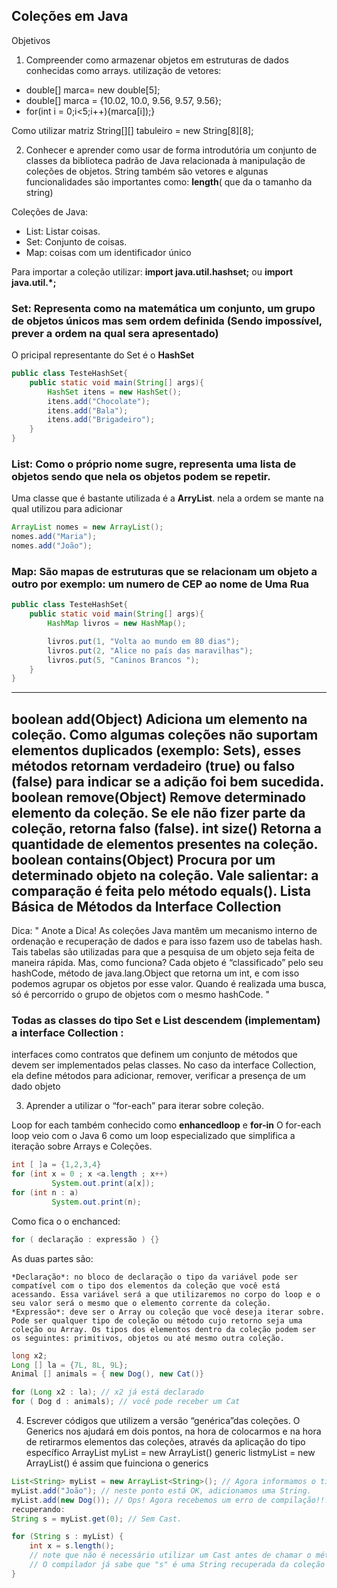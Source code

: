 ## Coleções em Java 

Objetivos

1. Compreender como armazenar objetos em estruturas de dados conhecidas como arrays.
utilização de vetores:
- double[] marca= new double[5];
- double[] marca = {10.02, 10.0, 9.56, 9.57, 9.56};
- for(int i = 0;i<5;i++){marca[i]);}

Como utilizar matriz
String[][] tabuleiro = new String[8][8];

2. Conhecer e aprender como usar de forma introdutória um conjunto de classes da biblioteca padrão de Java relacionada à manipulação de coleções de objetos.
String também são vetores e algunas funcionalidades são importantes como: **length**( que da o tamanho da string)

Coleções de Java:
- List: Listar coisas.
- Set: Conjunto de coisas.
- Map: coisas com um identificador único

Para importar a coleção utilizar: **import java.util.hashset;** ou **import java.util.*;**

### Set: Representa como na matemática um conjunto, um grupo de objetos únicos mas sem ordem definida (Sendo impossível, prever a ordem na qual sera apresentado)
O pricipal representante do Set é o **HashSet** 
```java
public class TesteHashSet{
	public static void main(String[] args){
		HashSet itens = new HashSet();
		itens.add("Chocolate");
		itens.add("Bala");
		itens.add("Brigadeiro");
	}
}

```
### List: Como o próprio nome sugre, representa uma lista de objetos sendo que nela os objetos podem se repetir.
Uma classe que é bastante utilizada é a **ArryList**. nela a ordem se mante na qual utilizou para adicionar 

```java
ArrayList nomes = new ArrayList();
nomes.add("Maria");
nomes.add("João");
``` 

### Map: São mapas de estruturas que se relacionam um objeto a outro por exemplo: um numero de CEP ao nome de Uma Rua

```java
public class TesteHashSet{
	public static void main(String[] args){
		HashMap livros = new HashMap();

		livros.put(1, "Volta ao mundo em 80 dias");
		livros.put(2, "Alice no país das maravilhas");
		livros.put(5, "Caninos Brancos ");
	}
}
```
------------------------------------------------------------ 
boolean add(Object) 
Adiciona um elemento na coleção. Como algumas coleções não suportam elementos duplicados (exemplo: Sets), esses métodos retornam verdadeiro (true) ou falso (false) para indicar se a adição foi bem sucedida.
boolean remove(Object) 
Remove determinado elemento da coleção. Se ele não fizer parte da coleção, retorna falso (false).
int size() 
Retorna a quantidade de elementos presentes na coleção.
boolean contains(Object) 
Procura por um determinado objeto na coleção. Vale salientar: a comparação é feita pelo método equals().
Lista Básica de Métodos da Interface Collection
------------------------------------------------------------

Dica:
"
Anote a Dica!
As coleções Java mantêm um mecanismo interno de ordenação e recuperação de dados e para isso fazem uso de tabelas hash. Tais tabelas são utilizadas para que a pesquisa de um objeto seja feita de maneira rápida. Mas, como funciona? Cada objeto é “classificado” pelo seu hashCode, método de java.lang.Object que retorna um int, e com isso podemos agrupar os objetos por esse valor. Quando é realizada uma busca, só é percorrido o grupo de objetos com o mesmo hashCode.
"
### Todas as classes do tipo Set e List descendem (implementam) a interface Collection :
interfaces como contratos que definem um conjunto de métodos que devem ser implementados pelas classes. No caso da interface Collection, ela define métodos para adicionar, remover, verificar a presença de um dado objeto

3. Aprender a utilizar o “for-each” para iterar sobre coleção.

Loop for each também conhecido como **enhancedloop** e **for-in** O for-each loop veio com o Java 6 como um loop especializado que simplifica a iteração sobre Arrays e Coleções. 
```java
int [ ]a = {1,2,3,4}
for (int x = 0 ; x <a.length ; x++) 
	     System.out.print(a[x]);
for (int n : a) 
	     System.out.print(n);
``` 

Como fica o o enchanced:
```java
for ( declaração : expressão ) {}
```

As duas partes são:

    *Declaração*: no bloco de declaração o tipo da variável pode ser compatível com o tipo dos elementos da coleção que você está acessando. Essa variável será a que utilizaremos no corpo do loop e o seu valor será o mesmo que o elemento corrente da coleção.
    *Expressão*: deve ser o Array ou coleção que você deseja iterar sobre. Pode ser qualquer tipo de coleção ou método cujo retorno seja uma coleção ou Array. Os tipos dos elementos dentro da coleção podem ser os seguintes: primitivos, objetos ou até mesmo outra coleção.
```java
long x2;
Long [] la = {7L, 8L, 9L};
Animal [] animals = { new Dog(), new Cat()}

for (Long x2 : la); // x2 já está declarado
for ( Dog d : animals); // você pode receber um Cat
```



4. Escrever códigos que utilizem a versão “genérica”das coleções.
O Generics nos ajudará em dois pontos, na hora de colocarmos e na hora de retirarmos elementos das coleções, através da aplicação do tipo específico
 ArrayList myList = new ArrayList()
generic list<String>myList = new ArrayList<String>()
é assim que fuinciona o generics
```java
List<String> myList = new ArrayList<String>(); // Agora informamos o tipo
myList.add("João"); // neste ponto está OK, adicionamos uma String.
myList.add(new Dog()); // Ops! Agora recebemos um erro de compilação!!!
recuperando:
String s = myList.get(0); // Sem Cast.

```
```java
for (String s : myList) {
    int x = s.length();
    // note que não é necessário utilizar um Cast antes de chamar o método da string "s"!
    // O compilador já sabe que "s" é uma String recuperada da coleção myList.
}
```